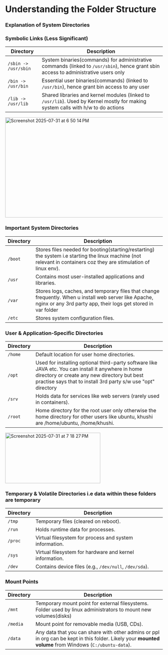 # Understanding the Folder Structure

### Explanation of System Directories

### **Symbolic Links (Less Significant)**
| Directory | Description |
|-----------|-------------|
| `/sbin -> /usr/sbin` | System binaries(commands) for administrative commands (linked to `/usr/sbin`), hence grant sbin access to administrative users only|
| `/bin -> /usr/bin` | Essential user binaries(commands) (linked to `/usr/bin`), hence grant bin access to any user |
| `/lib -> /usr/lib` | Shared libraries and kernel modules (linked to `/usr/lib`). Used by Kernel mostly for making system calls with h/w to do actions|
<img width="591" height="319" alt="Screenshot 2025-07-31 at 6 50 14 PM" src="https://github.com/user-attachments/assets/d7fcf785-ec16-45be-a02a-ad66ff8f4b70" />


### **Important System Directories**
| Directory | Description |
|-----------|-------------|
| `/boot` | Stores files needed for booting(starting/restarting) the system i.e starting the linux machine (not relevant in containers coz they are stimulation of linux env). |
| `/usr` | Contains most user-installed applications and libraries. |
| `/var` | Stores logs, caches, and temporary files that change frequently. When u install web server like Apache, nginx or any 3rd party app, their logs get stored in var folder |
| `/etc` | Stores system configuration files. |

### **User & Application-Specific Directories**
| Directory | Description |
|-----------|-------------|
| `/home` | Default location for user home directories. |
| `/opt` | Used for installing optional third-party software like JAVA etc. You can install it anywhere in home directory or create any new directory but best practise says that to install 3rd party s/w use "opt" directory  |
| `/srv` | Holds data for services like web servers (rarely used in containers). |
| `/root` | Home directory for the root user only otherwise the home directory for other users like ubuntu, khushi are /home/ubuntu, /home/khushi. |
<img width="304" height="161" alt="Screenshot 2025-07-31 at 7 18 27 PM" src="https://github.com/user-attachments/assets/0e83cdfc-db24-4965-af0a-d7f39df6c0d3" />

### **Temporary & Volatile Directories i.e data within these folders are temporary**
| Directory | Description |
|-----------|-------------|
| `/tmp` | Temporary files (cleared on reboot). |
| `/run` | Holds runtime data for processes. |
| `/proc` | Virtual filesystem for process and system information. |
| `/sys` | Virtual filesystem for hardware and kernel information. |
| `/dev` | Contains device files (e.g., `/dev/null`, `/dev/sda`). |

### **Mount Points**
| Directory | Description |
|-----------|-------------|
| `/mnt` | Temporary mount point for external filesystems. Folder used by linux administrators to mount new volumes(disks) |
| `/media` | Mount point for removable media (USB, CDs). |
| `/data` | Any data that you can share with other admins or ppl in org can be kept in this folder. Likely your **mounted volume** from Windows (`C:/ubuntu-data`). |
